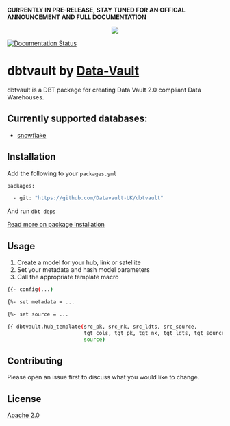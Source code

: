 **CURRENTLY IN PRE-RELEASE, STAY TUNED FOR AN OFFICAL ANNOUNCEMENT AND FULL DOCUMENTATION**

<p align="center">
  <img src="https://user-images.githubusercontent.com/25080503/65772647-89525700-e132-11e9-80ff-12ad30a25466.png">
</p>

[![Documentation Status](https://readthedocs.org/projects/dbtvault/badge/?version=latest)](https://dbtvault.readthedocs.io/en/latest/?badge=latest)

# dbtvault by [Data-Vault](https://www.data-vault.co.uk)

dbtvault is a DBT package for creating Data Vault 2.0 compliant Data Warehouses.

## Currently supported databases:

- [snowflake](https://www.snowflake.com/about/)

## Installation

Add the following to your ```packages.yml```

```bash
packages:

  - git: "https://github.com/Datavault-UK/dbtvault"
```
And run 
```dbt deps```

[Read more on package installation](https://docs.getdbt.com/docs/package-management)

## Usage

1. Create a model for your hub, link or satellite
2. Set your metadata and hash model parameters
4. Call the appropriate template macro
```bash
{{- config(...)                                                           -}}

{%- set metadata = ...                                                    -%}

{%- set source = ...                                                      -%}

{{ dbtvault.hub_template(src_pk, src_nk, src_ldts, src_source,
                         tgt_cols, tgt_pk, tgt_nk, tgt_ldts, tgt_source,
                         source)                                           }}
```

## Contributing
Please open an issue first to discuss what you would like to change.

## License
[Apache 2.0](https://choosealicense.com/licenses/apache-2.0/)
